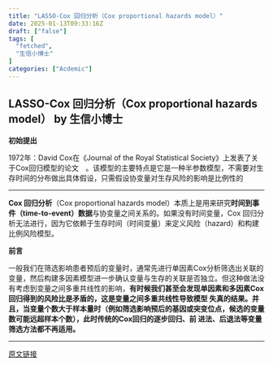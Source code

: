 ```yaml
---
title: "LASSO-Cox 回归分析（Cox proportional hazards model）"
date: 2025-01-13T09:33:16Z
draft: ["false"]
tags: [
  "fetched",
  "生信小博士"
]
categories: ["Acdemic"]
---
```

LASSO-Cox 回归分析（Cox proportional hazards model） by 生信小博士
------
<div><p><span><strong><span>初始提出</span></strong></span></p><p><span><span>1972年</span>：David Cox在《Journal of the Royal Statistical Society》上发表了关于Cox回归模型的论文<span data-testid="msh-ref-entrance"><svg width="1em" height="1em" fill="currentColor" aria-hidden="true" focusable="false"><use></use></svg></span>。该模型的主要特点是它是一种半参数模型，不需要对生存时间的分布做出具体假设，只需假设协变量对生存风险的影响是比例性的</span></p><hr><p><span><strong>Cox 回归分析</strong><span>（Cox proportional hazards model）本质上是用来研究</span><strong>时间到事件（time-to-event）数据</strong><span>与协变量之间关系的。如果没有时间变量，Cox 回归分析无法进行，因为它依赖于生存时间（时间变量）来定义风险（hazard）和构建比例风险模型。</span></span></p><p><span><strong><span>前言</span></strong></span></p><p><span>一般我们在筛选影响患者预后的变量时，通常先进行单因素Cox分析筛选出关联的变量，然后构建多因素模型进一步确认变量与生存的关联是否独立。<span>但这种做法没有考虑到变量之间多重共线性的影响，<span><strong>有时候我们甚至会发现单因素和多因素Cox回归得到的风险比是矛盾的，这是变量之间多重共线性导致模型 失真的结果。</strong></span></span><strong><span>并且，当变量个数大于样本量时（例如筛选影响预后的基因或突变位点，候选的变量数可能远超样本个数），此时传统的Cox回归的逐步回归、前 进法、后退法等变量筛选方法都不再适用。</span></strong></span></p><p><mp-pay-preview-filter data-offset="6"></mp-pay-preview-filter></p></div>  
<hr>
<a href="https://mp.weixin.qq.com/s/trh4b7pxszBwI2lOJ5v6rA",target="_blank" rel="noopener noreferrer">原文链接</a>
